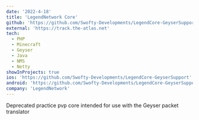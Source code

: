 ```yaml
---
date: '2022-4-18'
title: 'LegendNetwork Core'
github: 'https://github.com/Swofty-Developments/LegendCore-GeyserSupport'
external: 'https://track.the-atlas.net'
tech:
  - PHP
  - Minecraft
  - Geyser
  - Java
  - NMS
  - Netty
showInProjects: true
ios: 'https://github.com/Swofty-Developments/LegendCore-GeyserSupport'
android: 'https://github.com/Swofty-Developments/LegendCore-GeyserSupport'
company: 'LegendNetwork'
---
```


Deprecated practice pvp core intended for use with the Geyser packet translator
